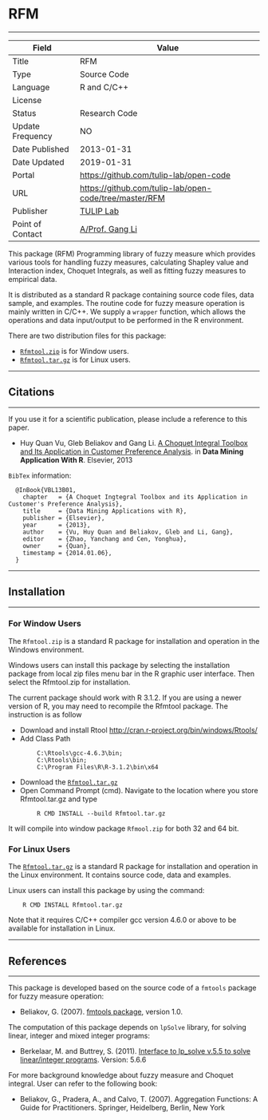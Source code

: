 # RFM
---

| Field | Value |
| --- | --- |
| Title | RFM |
| Type | Source Code |
| Language | R and C/C++ |
| License |   |
| Status | Research Code |
| Update Frequency | NO |
| Date Published | 2013-01-31  |
| Date Updated |  2019-01-31 |
| Portal | https://github.com/tulip-lab/open-code |
| URL | https://github.com/tulip-lab/open-code/tree/master/RFM|
| Publisher |[TULIP Lab](http://www.tulip.org.au/) |
| Point of Contact |[A/Prof. Gang Li](https://github.com/tuliplab) |

This package (RFM) Programming library of fuzzy measure which provides various tools for handling fuzzy measures, calculating Shapley value and Interaction index,  Choquet Integrals, as well as fitting fuzzy measures to empirical data. 

It is distributed as a standard R package containing source code files, data sample, and examples. The routine code for fuzzy measure operation is mainly written in C/C++. We supply a `wrapper` function, which allows the operations and data input/output to be performed in the R environment.

There are two distribution files for this package:

* [`Rfmtool.zip`](Rfmtool.zip) is for Window users.
* [`Rfmtool.tar.gz`](Rfmtool.tar.gz) is for Linux users.


---
## Citations
---

If you use it for a scientific publication, please include a reference to this paper. 

* Huy Quan Vu, Gleb Beliakov and Gang Li. [A Choquet Integral Toolbox and Its Application in Customer Preference Analysis](http://books.google.com.au/books?id=nYpqAAAAQBAJ&pg=PA247&lpg=PA247&dq=A+Choquet+Integral+Toolbox+and+Its+Application+in+Customer+Preference+Analysis&source=bl&ots=wK84Bsn2D9&sig=sr_xiaV1bdYkObsKy2EdrK9yH4M&hl=en&sa=X&ei=6obWUumMMsjdkgXN9IDYDA&ved=0CD4Q6AEwAg#v=onepage&q=A%20Choquet%20Integral%20Toolbox%20and%20Its%20Application%20in%20Customer%20Preference%20Analysis&f=false).  in **Data Mining Application With R**. Elsevier, 2013 

`BibTex` information:


      @InBook{VBL13B01,
        chapter   = {A Choquet Ingtegral Toolbox and its Application in Customer's Preference Analysis},
        title     = {Data Mining Applications with R},
        publisher = {Elsevier},
        year      = {2013},
        author    = {Vu, Huy Quan and Beliakov, Gleb and Li, Gang},
        editor    = {Zhao, Yanchang and Cen, Yonghua},
        owner     = {Quan},
        timestamp = {2014.01.06},
      }

---
##  Installation
---

### For Window Users

The `Rfmtool.zip` is a standard R package for installation and operation in the Windows environment.

Windows users can install this package by selecting the installation package from local zip files menu bar in the R graphic user interface. Then select the Rfmtool.zip for installation.

The current package should work with R 3.1.2. If you are using a newer version of R, you may need to recompile the Rfmtool package. The instruction is as follow

* Download and install Rtool http://cran.r-project.org/bin/windows/Rtools/
* Add Class Path
```
        C:\Rtools\gcc-4.6.3\bin;
        C:\Rtools\bin;
        C:\Program Files\R\R-3.1.2\bin\x64
```
* Download the [`Rfmtool.tar.gz`](Rfmtool.tar.gz) 
* Open Command Prompt (cmd). Navigate to the location where you store Rfmtool.tar.gz and type 
```  
        R CMD INSTALL --build Rfmtool.tar.gz  
```        
It will compile into window package `Rfmool.zip` for both 32 and 64 bit.

### For Linux Users

The [`Rfmtool.tar.gz`](Rfmtool.tar.gz) is a standard R package for installation and operation in the Linux environment. It contains source code, data and examples.

Linux users can install this package by using the command:

```    
    R CMD INSTALL Rfmtool.tar.gz
```

Note that it requires C/C++ compiler gcc version 4.6.0 or above to be available for installation in Linux.


---
##  References
---

This package is developed based on the source code of a `fmtools` package for fuzzy measure operation:

* Beliakov, G. (2007). [fmtools package](http://www.deakin.edu.au/~gleb/aotool.html), version 1.0. 

The computation of this package depends on  `lpSolve` library, for solving linear, integer and mixed integer programs:

* Berkelaar, M. and Buttrey, S. (2011). [Interface to lp_solve v.5.5 to solve linear/integer programs](http://cran.r-project.org/web/packages/lpSolve/index.html). Version: 5.6.6 

For more background knowledge about fuzzy measure and Choquet integral. User can refer to the following book:

* Beliakov, G., Pradera, A., and Calvo, T. (2007). Aggregation Functions: A Guide for Practitioners. Springer, Heidelberg, Berlin, New York
